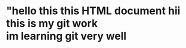 <h1>
"hello this this HTML  document  hii
  this is my git work 
   <br>im learning git very well<br>
   <hiii>
</h1>
